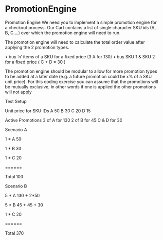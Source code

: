 # PromotionEngine
Promotion Engine
We need you to implement a simple promotion engine for a checkout process. Our Cart
contains a list of single character SKU ids (A, B, C....) over which the promotion engine will
need to run.

The promotion engine will need to calculate the total order value after applying the 2
promotion types.

•	buy ‘n’ items of a SKU for a fixed price (3 A for 130)
•	buy SKU 1 &amp; SKU 2 for a fixed price ( C + D = 30 )

The promotion engine should be modular to allow for more promotion types to be added at a
later date (e.g. a future promotion could be x% of a SKU unit price). For this coding exercise
you can assume that the promotions will be mutually exclusive; in other words if one is
applied the other promotions will not apply

Test Setup

Unit price for SKU IDs
A 50
B 30
C 20
D 15

Active Promotions
3 of A for 130
2 of B for 45
C & D for 30

Scenario A

1 * A 50

1 * B 30

1 * C 20

======

Total 100

Scenario B

5 * A 130 + 2*50

5 * B 45 + 45 + 30

1 * C 20

======

Total 370

